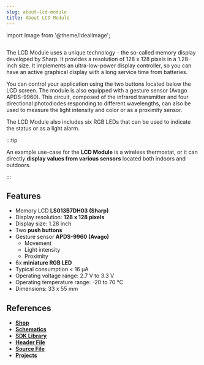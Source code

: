 ```yaml
---
slug: about-lcd-module
title: About LCD Module
---
```

import Image from '@theme/IdealImage';

<div class="container">
  <div class="row">
    <div class="col col--4">
      <div><Image img={require('./lcd-module.png')} /></div>
    </div>
    <div class="col col--6">
      <p>
        The LCD Module uses a unique technology - the so-called memory display developed by Sharp. It provides a resolution of 128 x 128 pixels in a 1.28-inch size. It implements an ultra-low-power display controller, so you can have an active graphical display with a long service time from batteries.
      </p>
      <p>
        You can control your application using the two buttons located below the LCD screen. The module is also equipped with a gesture sensor (Avago APDS-9960). This circuit, composed of the infrared transmitter and four directional photodiodes responding to different wavelengths, can also be used to measure the light intensity and color or as a proximity sensor.
      </p>
      <p>
        The LCD Module also includes six RGB LEDs that can be used to indicate the status or as a light alarm.
      </p>
    </div>
  </div>
</div>

:::tip

An example use-case for the **LCD Module** is a wireless thermostat, or it can directly **display values from various sensors** located both indoors and outdoors.

:::

## Features
- Memory LCD **LS013B7DH03 (Sharp)**
- Display resolution: **128 x 128 pixels**
- Display size: 1.28 inch
- Two **push buttons**
- Gesture sensor **APDS-9960 (Avago)**
  - Movement
  - Light intensity
  - Proximity
- 6x **miniature RGB LED**
- Typical consumption < 16 μA
- Operating voltage range: 2.7 V to 3.3 V
- Operating temperature range: -20 to 70 °C
- Dimensions: 33 x 55 mm

## References
- [**Shop**](https://shop.hardwario.com/lcd-module-bg/)
- [**Schematics**](https://github.com/hardwario/bc-hardware/tree/master/out/bc-module-lcd)
- [**SDK Library**](https://sdk.hardwario.com/group__twr__module__lcd)
- [**Header File**](https://github.com/hardwario/twr-sdk/blob/master/twr/inc/twr_module_lcd.h)
- [**Source File**](https://github.com/hardwario/twr-sdk/blob/master/twr/src/twr_module_lcd.c)
- [**Projects**](https://www.hackster.io/hardwario/projects?part_id=73740)
